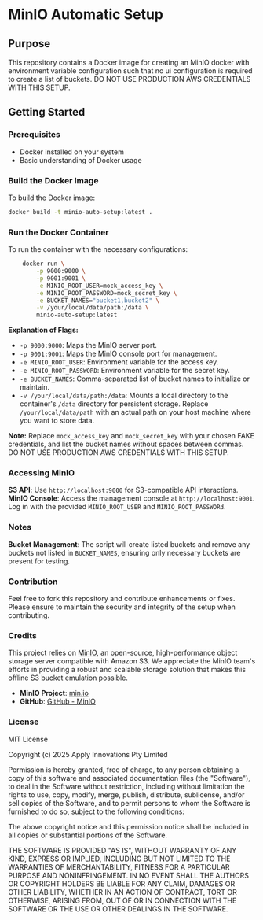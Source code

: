 # MinIO Automatic Setup

## Purpose
This repository contains a Docker image for creating an MinIO docker with environment variable configuration such that no ui configuration is required to create a list of buckets. DO NOT USE PRODUCTION AWS CREDENTIALS WITH THIS SETUP.

## Getting Started

### Prerequisites
- Docker installed on your system
- Basic understanding of Docker usage

### Build the Docker Image

To build the Docker image:
```sh
docker build -t minio-auto-setup:latest .
```

### Run the Docker Container

To run the container with the necessary configurations:
```sh
    docker run \
        -p 9000:9000 \
        -p 9001:9001 \
        -e MINIO_ROOT_USER=mock_access_key \
        -e MINIO_ROOT_PASSWORD=mock_secret_key \
        -e BUCKET_NAMES="bucket1,bucket2" \
        -v /your/local/data/path:/data \
        minio-auto-setup:latest
```

**Explanation of Flags:**
- `-p 9000:9000`: Maps the MinIO server port.
- `-p 9001:9001`: Maps the MinIO console port for management.
- `-e MINIO_ROOT_USER`: Environment variable for the access key.
- `-e MINIO_ROOT_PASSWORD`: Environment variable for the secret key.
- `-e BUCKET_NAMES`: Comma-separated list of bucket names to initialize or maintain.
- `-v /your/local/data/path:/data`: Mounts a local directory to the container's `/data` directory for persistent storage. Replace `/your/local/data/path` with an actual path on your host machine where you want to store data.

**Note:** Replace `mock_access_key` and `mock_secret_key` with your chosen FAKE credentials, and list the bucket names without spaces between commas. DO NOT USE PRODUCTION AWS CREDENTIALS WITH THIS SETUP.

### Accessing MinIO
**S3 API**: Use `http://localhost:9000` for S3-compatible API interactions.
**MinIO Console**: Access the management console at `http://localhost:9001`. Log in with the provided `MINIO_ROOT_USER` and `MINIO_ROOT_PASSWORd`.

### Notes

**Bucket Management**: The script will create listed buckets and remove any buckets not listed in `BUCKET_NAMES`, ensuring only necessary buckets are present for testing.

### Contribution

Feel free to fork this repository and contribute enhancements or fixes. Please ensure to maintain the security and integrity of the setup when contributing.

### Credits

This project relies on [MinIO](https://min.io/), an open-source, high-performance object storage server compatible with Amazon S3. We appreciate the MinIO team's efforts in providing a robust and scalable storage solution that makes this offline S3 bucket emulation possible.

- **MinIO Project**: [min.io](https://min.io/)
- **GitHub**: [GitHub - MinIO](https://github.com/minio/minio)

### License

MIT License

Copyright (c) 2025 Apply Innovations Pty Limited

Permission is hereby granted, free of charge, to any person obtaining a copy
of this software and associated documentation files (the "Software"), to deal
in the Software without restriction, including without limitation the rights
to use, copy, modify, merge, publish, distribute, sublicense, and/or sell
copies of the Software, and to permit persons to whom the Software is
furnished to do so, subject to the following conditions:

The above copyright notice and this permission notice shall be included in all
copies or substantial portions of the Software.

THE SOFTWARE IS PROVIDED "AS IS", WITHOUT WARRANTY OF ANY KIND, EXPRESS OR
IMPLIED, INCLUDING BUT NOT LIMITED TO THE WARRANTIES OF MERCHANTABILITY,
FITNESS FOR A PARTICULAR PURPOSE AND NONINFRINGEMENT. IN NO EVENT SHALL THE
AUTHORS OR COPYRIGHT HOLDERS BE LIABLE FOR ANY CLAIM, DAMAGES OR OTHER
LIABILITY, WHETHER IN AN ACTION OF CONTRACT, TORT OR OTHERWISE, ARISING FROM,
OUT OF OR IN CONNECTION WITH THE SOFTWARE OR THE USE OR OTHER DEALINGS IN THE
SOFTWARE.


